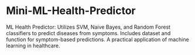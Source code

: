 # Mini-ML-Health-Predictor
ML Health Predictor: Utilizes SVM, Naive Bayes, and Random Forest classifiers to predict diseases from symptoms. Includes dataset and function for symptom-based predictions. A practical application of machine learning in healthcare.
